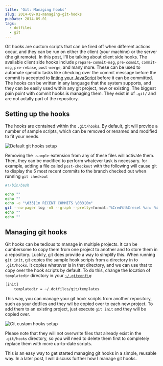 ```yaml
---
title: 'Git: Managing hooks'
slug: 2014-09-01-managing-git-hooks
pubDate: 2014-09-01
tags:
  - dotfiles
  - git
---
```


Git hooks are custom scripts that can be fired off when different actions occur, and they can be run on either the client (your machine) or the server (the git remote). In this post, I'll be talking about client side hooks. The available client side hooks include `prepare-commit-msg`, `pre-commit`, `commit-msg`, `pre-rebase`, `post-merge`, and many more. These can be used to automate specific tasks like checking over the commit message before the commit is accepted to [linting your JavaScript](2012-11-12-lint-javascript-on-commit) before it can be committed. The hooks can be written in any language that the system supports, and they can be easily used within any git project, new or existing. The biggest pain point with commit hooks is managing them. They exist in of `.git/` and are not actally part of the repository.

## Setting up the hooks

The hooks are contained within the `.git/hooks`. By default, git will provide a number of sample scripts, which can be removed or renamed and modified to fit your needs.

![Default git hooks setup](@/assets/posts/git-hooks-default.png)

Removing the `.sample` extension from any of these files will activate them. Then, they can be modified to perform whatever task is necessary. for example, adding a file called `post-checkout` with the following will cause git to display the 5 most recent commits to the branch checked out when running `git checkout`

```bash
#!/bin/bash

echo ""
echo ""
echo -e "\033[1m RECENT COMMITS \033[0m"
git --no-pager log -n5 --graph --pretty=format:'%Cred%h%Creset %an: %s - %Creset %C(yellow)%d%Creset %Cgreen(%cr)%Creset' --abbrev-commit --date=relative
echo ""
echo ""
```

## Managing git hooks

Git hooks can be tedious to manage in multiple projects. It can be cumbersome to copy them from one project to another and to store them in a repository. Luckily, git does provide a way to simplify this. When running `git init`, git copies the sample hook scripts from a directory in to `.git/hooks`. It copies whatever is in that directory, and we can use that to copy over the hook scripts by default. To do this, change the location of `templatedir` directory in your [`~/.gitconfig`](https://github.com/nicknisi/dotfiles/blob/master/git/gitconfig.symlink#L7-L8):

```bash
[init]
    templatedir = ~/.dotfiles/git/templates
```

This way, you can manage your git hook scripts from another repository, such as your dotfiles and they wil be copied over to each new project. To add them to an existing project, just execute `git init` and they will be copied over.

![Git custom hooks setup](@/assets/posts/git-hooks-custom.png)

Please note that they will not overwrite files that already exist in the `.git/hooks` directory, so you will need to delete them first to completely replace them with more up-to-date scripts.

This is an easy way to get started managing git hooks in a simple, reusable way. In a later post, I will discuss further how I manage git hooks.
